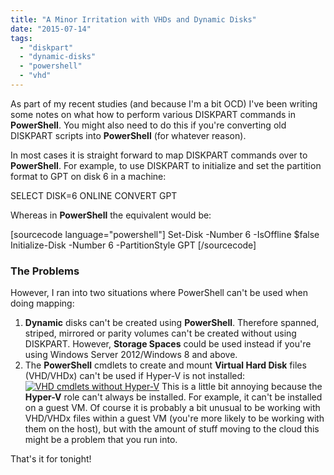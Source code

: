 ```yaml
---
title: "A Minor Irritation with VHDs and Dynamic Disks"
date: "2015-07-14"
tags: 
  - "diskpart"
  - "dynamic-disks"
  - "powershell"
  - "vhd"
---
```


As part of my recent studies (and because I'm a bit OCD) I've been writing some notes on what how to perform various DISKPART commands in **PowerShell**. You might also need to do this if you're converting old DISKPART scripts into **PowerShell** (for whatever reason).

In most cases it is straight forward to map DISKPART commands over to **PowerShell**. For example, to use DISKPART to initialize and set the partition format to GPT on disk 6 in a machine:

SELECT DISK=6
ONLINE
CONVERT GPT

Whereas in **PowerShell** the equivalent would be:

\[sourcecode language="powershell"\] Set-Disk -Number 6 -IsOffline $false Initialize-Disk -Number 6 -PartitionStyle GPT \[/sourcecode\]

### The Problems

However, I ran into two situations where PowerShell can't be used when doing mapping:

1. **Dynamic** disks can't be created using **PowerShell**. Therefore spanned, striped, mirrored or parity volumes can't be created without using DISKPART. However, **Storage Spaces** could be used instead if you're using Windows Server 2012/Windows 8 and above.
2. The **PowerShell** cmdlets to create and mount **Virtual Hard Disk** files (VHD/VHDx) can't be used if Hyper-V is not installed:[![VHD cmdlets without Hyper-V](https://dscottraynsford.files.wordpress.com/2015/07/ss_vhdcmdleterror_hypervrolemissing.png?w=660)](https://dscottraynsford.files.wordpress.com/2015/07/ss_vhdcmdleterror_hypervrolemissing.png) This is a little bit annoying because the **Hyper-V** role can't always be installed. For example, it can't be installed on a guest VM. Of course it is probably a bit unusual to be working with VHD/VHDx files within a guest VM (you're more likely to be working with them on the host), but with the amount of stuff moving to the cloud this might be a problem that you run into.

That's it for tonight!
